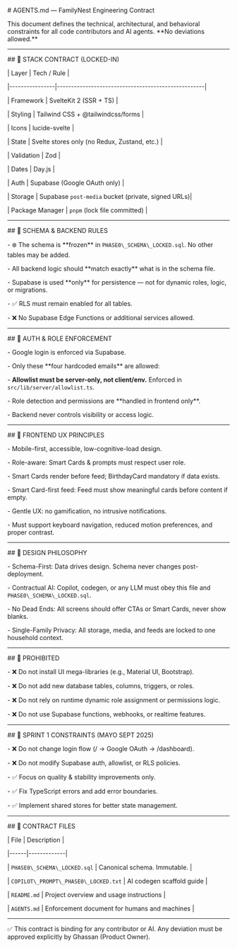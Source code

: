 \# AGENTS.md — FamilyNest Engineering Contract



This document defines the technical, architectural, and behavioral constraints for all code contributors and AI agents. \*\*No deviations allowed.\*\*



---



\## 🔧 STACK CONTRACT (LOCKED-IN)



| Layer           | Tech / Rule                                        |

|----------------|----------------------------------------------------|

| Framework       | SvelteKit 2 (SSR + TS)                             |

| Styling         | Tailwind CSS + @tailwindcss/forms                 |

| Icons           | lucide-svelte                                      |

| State           | Svelte stores only (no Redux, Zustand, etc.)       |

| Validation      | Zod                                                |

| Dates           | Day.js                                             |

| Auth            | Supabase (Google OAuth only)                       |

| Storage         | Supabase `post-media` bucket (private, signed URLs)|

| Package Manager | `pnpm` (lock file committed)                       |



---



\## 🧱 SCHEMA \& BACKEND RULES



\- ❄️ The schema is \*\*frozen\*\* in `PHASE0\_SCHEMA\_LOCKED.sql`. No other tables may be added.

\- All backend logic should \*\*match exactly\*\* what is in the schema file.

\- Supabase is used \*\*only\*\* for persistence — not for dynamic roles, logic, or migrations.

\- ✅ RLS must remain enabled for all tables.

\- ❌ No Supabase Edge Functions or additional services allowed.



---



\## 🔐 AUTH \& ROLE ENFORCEMENT



\- Google login is enforced via Supabase.

\- Only these \*\*four hardcoded emails\*\* are allowed:



\- **Allowlist must be server-only, not client/env.** Enforced in `src/lib/server/allowlist.ts`.

\- Role detection and permissions are \*\*handled in frontend only\*\*.

\- Backend never controls visibility or access logic.



---



\## 🎨 FRONTEND UX PRINCIPLES



\- Mobile-first, accessible, low-cognitive-load design.

\- Role-aware: Smart Cards \& prompts must respect user role.

\- Smart Cards render before feed; BirthdayCard mandatory if data exists.

\- Smart Card-first feed: Feed must show meaningful cards before content if empty.

\- Gentle UX: no gamification, no intrusive notifications.

\- Must support keyboard navigation, reduced motion preferences, and proper contrast.



---



\## 🧠 DESIGN PHILOSOPHY



\- Schema-First: Data drives design. Schema never changes post-deployment.

\- Contractual AI: Copilot, codegen, or any LLM must obey this file and `PHASE0\_SCHEMA\_LOCKED.sql`.

\- No Dead Ends: All screens should offer CTAs or Smart Cards, never show blanks.

\- Single-Family Privacy: All storage, media, and feeds are locked to one household context.



---



\## 🚫 PROHIBITED



\- ❌ Do not install UI mega-libraries (e.g., Material UI, Bootstrap).

\- ❌ Do not add new database tables, columns, triggers, or roles.

\- ❌ Do not rely on runtime dynamic role assignment or permissions logic.

\- ❌ Do not use Supabase functions, webhooks, or realtime features.



---



\## 🚧 SPRINT 1 CONSTRAINTS (MAYO SEPT 2025)



\- ❌ Do not change login flow (/ → Google OAuth → /dashboard).

\- ❌ Do not modify Supabase auth, allowlist, or RLS policies.

\- ✅ Focus on quality & stability improvements only.

\- ✅ Fix TypeScript errors and add error boundaries.

\- ✅ Implement shared stores for better state management.



---



\## 📁 CONTRACT FILES



| File | Description |

|------|-------------|

| `PHASE0\_SCHEMA\_LOCKED.sql` | Canonical schema. Immutable. |

| `COPILOT\_PROMPT\_PHASE0\_LOCKED.txt` | AI codegen scaffold guide |

| `README.md` | Project overview and usage instructions |

| `AGENTS.md` | Enforcement document for humans and machines |



---



✅ This contract is binding for any contributor or AI. Any deviation must be approved explicitly by Ghassan (Product Owner).




